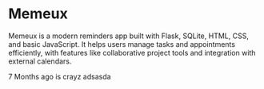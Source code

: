 # Memeux
Memeux is a modern reminders app built with Flask, SQLite, HTML, CSS, and basic JavaScript. It helps users manage tasks and appointments efficiently, with features like collaborative project tools and integration with external calendars.

7 Months ago is crayz
adsasda
